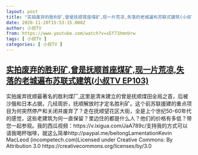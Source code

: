 ```yaml
---
layout: post
title: "实拍废弃的胜利矿,曾是抚顺首座煤矿,现一片荒凉,失落的老城遍布苏联式建筑(小叔TV EP103)"
date: 2020-11-20T15:53:15.000Z
author: 小叔TV
from: https://www.youtube.com/watch?v=sEf71hmnUrw
tags: [ 小叔TV ]
categories: [ 小叔TV ]
---
```

<!--1605887595000-->
[实拍废弃的胜利矿,曾是抚顺首座煤矿,现一片荒凉,失落的老城遍布苏联式建筑(小叔TV EP103)](https://www.youtube.com/watch?v=sEf71hmnUrw)
------

<div>
实拍废弃抚顺最著名的胜利煤厂,这里是清末建立的曾是抚顺煤田全局之首，后被沙俄和日本占据，几经周折，抚顺解放时才定名胜利矿。这个前苏联援建的重点项目为何突然停产和关闭并废弃了？走在抚顺望花区大街，全是上个世纪50-60年代的感觉，这些老建筑为何一直保留？里边住的都是什么人？他们的价格有多低？带您一起参观。我的西瓜视频：https://v.ixigua.com/JaA789c/支持我的方式可以请我喝杯咖啡，就这么简单http://paypal.me/beitongLamentationKevin MacLeod (incompetech.com)Licensed under Creative Commons: By Attribution 3.0 https://creativecommons.org/licenses/by/3.0
</div>
